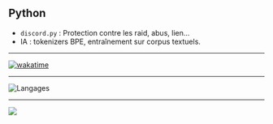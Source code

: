 ## Python 

- `discord.py` : Protection contre les raid, abus, lien...
- IA : tokenizers BPE, entraînement sur corpus textuels.

---

[![wakatime](https://wakatime.com/badge/user/54d7f435-0038-45a7-998b-4744c82d9bdb.svg)](https://wakatime.com/@54d7f435-0038-45a7-998b-4744c82d9bdb)

---

![Langages](https://github-readme-stats.vercel.app/api/top-langs/?username=cmgcpf&layout=compact&langs_count=10)

---

<img align="center" src="https://github-readme-stats.vercel.app/api/wakatime?username=cmgcpf&&theme=radical&hide_border=true&date_format=%5BY%20%5DM%20h"> 
